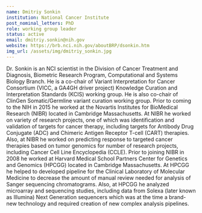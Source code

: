 ```yaml
---
name: Dmitriy Sonkin
institution: National Cancer Institute
post_nominal_letters: PhD
role: working group leader
status: active
email: dmitriy.sonkin@nih.gov
website: https://brb.nci.nih.gov/aboutBRP/dsonkin.htm
img_url: /assets/img/dmitriy_sonkin.jpg
---
```


Dr. Sonkin is an NCI scientist in the Division of Cancer Treatment and Diagnosis, Biometric Research Program, Computational and Systems Biology Branch. He is a co-chair of Variant Interpretation for Cancer Consortium (VICC, a GA4GH driver project) Knowledge Curation and Interpretation Standards (KCIS) working group. He is also co-chair of ClinGen Somatic/Germline variant curation working group. Prior to coming to the NIH in 2015 he worked at the Novartis Institutes for BioMedical Research (NIBR) located in Cambridge Massachusetts. At NIBR he worked on variety of research projects, one of which was identification and validation of targets for cancer therapy, including targets for Antibody Drug Conjugate (ADC) and Chimeric Antigen Receptor T-cell (CART) therapies. Also, at NIBR he worked on predicting response to targeted cancer therapies based on tumor genomics for number of research projects, including Cancer Cell Line Encyclopedia (CCLE). Prior to joining NIBR in 2008 he worked at Harvard Medical School Partners Center for Genetics and Genomics (HPCGG) located in Cambridge Massachusetts. At HPCGG he helped to developed pipeline for the Clinical Laboratory of Molecular Medicine to decrease the amount of manual review needed for analysis of Sanger sequencing chromatograms. Also, at HPCGG he analyzed microarray and sequencing studies, including data from Solexa (later known as Illumina) Next Generation sequencers which was at the time a brand-new technology and required creation of new complex analysis pipelines.